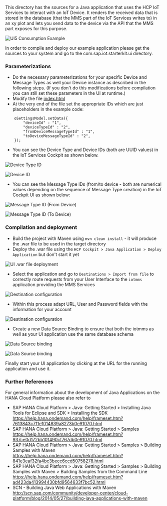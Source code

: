This directory has the sources for a Java application that uses the HCP IoT
Services to interact with an IoT Device. It renders the received data that is
stored in the database (that the MMS part of the IoT Services writes to) in an
xy plot and lets you send data to the device via the API that the MMS part
exposes for this purpose.

![UI5 Consumption Example](../../../../images/consumption_ui5_01.jpg?raw=true "UI5 Consumption Example")

In order to compile and deploy our example application please get the sources to your system and go to the com.sap.iot.starterkit.ui directory.

### Parameterizations
* Do the necessary parameterizations for your specific Device and Message Types as well your Device instance as described in the following steps. (If you don't do this modifications before compilation you can still set these parameters in the UI at runtime.)
* Modify the file [index.html](./com.sap.iot.starterkit.ui/src/main/webapp/index.html)
* At the very end of the file set the appropriate IDs which are just placeholders in the example code:
```
	oSettingsModel.setData({
		"deviceId" : "1",
		"deviceTypeId" : "2",
		"fromDeviceMessageTypeId" : "1",
		"toDeviceMessageTypeId" : "2",
	});
```
* You can see the Device Type and Device IDs (both are UUID values) in the 
IoT Services Cockpit as shown below. 

![Device Type ID](../../../../images/appdata_device_device_type_ids.png?raw=true "Device Type ID")

![Device ID](../../../../images/device_id.png?raw=true "Device ID")

* You  can see the Message Type IDs (from/to device - both are numerical values depending on the sequence of Message Type creation) in the IoT Cockpit UI as shown below:

![Message Type ID (From Device)](../../../../images/message_type_from_device_id.png?raw=true "Message Type ID (From Device)")

![Message Type ID (To Device)](../../../../images/message_type_to_device_id.png?raw=true "Message Type ID (To Device)")

### Compilation and deployment
* Build the project with Maven using ```mvn clean install``` - it will produce the .war file to be used in the target directory
* Deploy the .war file using the ```HCP Cockpit > Java Application > Deploy Application``` but don't start it yet

![UI .war file deployment](../../../../images/ui_war_file_deployment.png?raw=true "UI .war file deployment")

* Select the application and go to ```Destinations > Import from file``` to correctly route requests from your User Interface to the ```iotmms``` application providing the MMS Services

![Destination configuration](../../../../images/destination_configuration_01.png?raw=true "Destination configuration")

* Within this process adapt URL, User and Password fields with the information for your account

![Destination configuration](../../../../images/destination_configuration_02.png?raw=true "Destination configuration")

* Create a new Data Source Binding to ensure that both the iotmms as well as your UI application use the same database schema

![Data Source binding](../../../../images/data_source_binding_01.png?raw=true "Data Source binding")

![Data Source binding](../../../../images/data_source_binding_02.png?raw=true "Data Source binding")

Finally start your UI application by clicking at the URL for the running application and use it.

### Further References
For general information about the development of Java Applications on the HANA Cloud Platform please also refer to
* SAP HANA Cloud Platform > Java: Getting Started > Installing Java Tools for Eclipse and SDK > Installing the SDK https://help.hana.ondemand.com/help/frameset.htm?7613843c711e1014839a8273b0e91070.html 
* SAP HANA Cloud Platform > Java: Getting Started > Samples https://help.hana.ondemand.com/help/frameset.htm?937ce0d172bb101490cf767db0e91070.html
* SAP HANA Cloud Platform > Java: Getting Started > Samples > Building Samples with Maven https://help.hana.ondemand.com/help/frameset.htm?841e3eaf32fa4bc3becc6ccd50758278.html
* SAP HANA Cloud Platform > Java: Getting Started > Samples > Building Samples with Maven > Building Samples from the Command Line https://help.hana.ondemand.com/help/frameset.htm?ad423da413994430bfd9564633f7bc52.html
* SCN - Building Java Web Applications with Maven http://scn.sap.com/community/developer-center/cloud-platform/blog/2014/05/27/building-java-applications-with-maven
